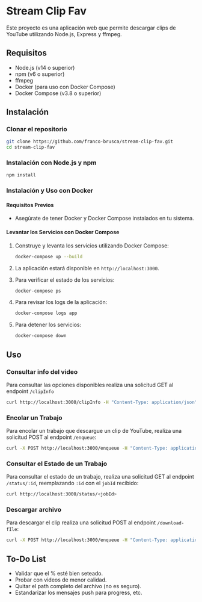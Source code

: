
# Stream Clip Fav

Este proyecto es una aplicación web que permite descargar clips de YouTube utilizando Node.js, Express y ffmpeg.

## Requisitos

- Node.js (v14 o superior)
- npm (v6 o superior)
- ffmpeg
- Docker (para uso con Docker Compose)
- Docker Compose (v3.8 o superior)

## Instalación

### Clonar el repositorio

```bash
git clone https://github.com/franco-brusca/stream-clip-fav.git
cd stream-clip-fav
```

### Instalación con Node.js y npm

```bash
npm install
```

### Instalación y Uso con Docker

#### Requisitos Previos

- Asegúrate de tener Docker y Docker Compose instalados en tu sistema.

#### Levantar los Servicios con Docker Compose

1. Construye y levanta los servicios utilizando Docker Compose:
    ```bash
    docker-compose up --build
    ```

2. La aplicación estará disponible en `http://localhost:3000`.

3. Para verificar el estado de los servicios:
    ```bash
    docker-compose ps
    ```

4. Para revisar los logs de la aplicación:
    ```bash
    docker-compose logs app
    ```

5. Para detener los servicios:
    ```bash
    docker-compose down
    ```

## Uso

### Consultar info del video

Para consultar las opciones disponibles realiza una solicitud GET al endpoint `/clipInfo`

```bash
curl http://localhost:3000/clipInfo -H "Content-Type: application/json" -d '{"url": "https://youtube.com/clip/UgkxcP_zp2NSsu1ei9RUEMc_oX3a9LhWKZmq?si=_h0NFTV8olybxiq6"}'
```

### Encolar un Trabajo

Para encolar un trabajo que descargue un clip de YouTube, realiza una solicitud POST al endpoint `/enqueue`:

```bash
curl -X POST http://localhost:3000/enqueue -H "Content-Type: application/json" -d '{"url": "https://youtube.com/clip/UgkxcP_zp2NSsu1ei9RUEMc_oX3a9LhWKZmq?si=FavU3WSEx14fgKpU"}'
```

### Consultar el Estado de un Trabajo

Para consultar el estado de un trabajo, realiza una solicitud GET al endpoint `/status/:id`, reemplazando `:id` con el `jobId` recibido:

```bash
curl http://localhost:3000/status/<jobId>
```

### Descargar archivo

Para descargar el clip realiza una solicitud POST al endpoint `/download-fIle`:

```bash
curl -X POST http://localhost:3000/enqueue -H "Content-Type: application/json" -d '{"file": "/tmp/fef45e1b-473a-45c3-912e-e5ab04e89c6a.mp4"}'
```


## To-Do List

- Validar que el % esté bien seteado.
- Probar con videos de menor calidad.
- Quitar el path completo del archivo (no es seguro).
- Estandarizar los mensajes push para progress, etc.
